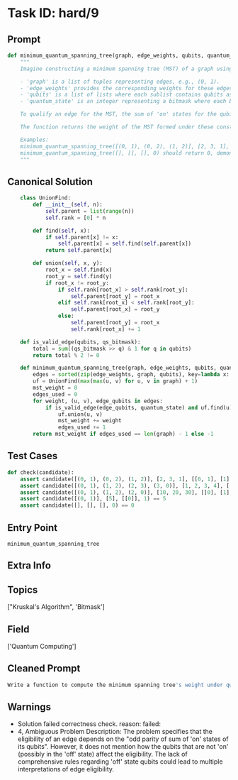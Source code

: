 # Task ID: hard/9

## Prompt

```python
def minimum_quantum_spanning_tree(graph, edge_weights, qubits, quantum_state):
    """
    Imagine constructing a minimum spanning tree (MST) of a graph using Kruskal's algorithm, but with a twist involving quantum computing. Each edge of the graph is associated with a set of quantum bits (qubits), and the eligibility of an edge for the MST depends on the quantum state of these qubits represented by a bitmask. Here are the key elements:

    - 'graph' is a list of tuples representing edges, e.g., (0, 1).
    - 'edge_weights' provides the corresponding weights for these edges.
    - 'qubits' is a list of lists where each sublist contains qubits associated with the corresponding edge by index.
    - 'quantum_state' is an integer representing a bitmask where each bit corresponds to the state of a qubit. A qubit indexed 'i' is in the 'on' state if the 'i-th' bit in 'quantum_state' is '1; otherwise it's 'off'.

    To qualify an edge for the MST, the sum of 'on' states for the qubits associated with the edge must exhibit odd parity.

    The function returns the weight of the MST formed under these constraints or -1 if no valid MST can be formed.

    Examples:
    minimum_quantum_spanning_tree([(0, 1), (0, 2), (1, 2)], [2, 3, 1], [[0, 1], [1], [0]], 0b11) should return 1, as only the edge (1, 2) with weight 1 satisfies the condition.
    minimum_quantum_spanning_tree([], [], [], 0) should return 0, demonstrating how cases with no edges are treated (i.e., weight of an empty MST).
    """

```

## Canonical Solution

```python
    class UnionFind:
        def __init__(self, n):
            self.parent = list(range(n))
            self.rank = [0] * n

        def find(self, x):
            if self.parent[x] != x:
                self.parent[x] = self.find(self.parent[x])
            return self.parent[x]

        def union(self, x, y):
            root_x = self.find(x)
            root_y = self.find(y)
            if root_x != root_y:
                if self.rank[root_x] > self.rank[root_y]:
                    self.parent[root_y] = root_x
                elif self.rank[root_x] < self.rank[root_y]:
                    self.parent[root_x] = root_y
                else:
                    self.parent[root_y] = root_x
                    self.rank[root_x] += 1

    def is_valid_edge(qubits, qs_bitmask):
        total = sum((qs_bitmask >> q) & 1 for q in qubits)
        return total % 2 != 0

    def minimum_quantum_spanning_tree(graph, edge_weights, qubits, quantum_state):
        edges = sorted(zip(edge_weights, graph, qubits), key=lambda x: x[0])
        uf = UnionFind(max(max(u, v) for u, v in graph) + 1)
        mst_weight = 0
        edges_used = 0
        for weight, (u, v), edge_qubits in edges:
            if is_valid_edge(edge_qubits, quantum_state) and uf.find(u) != uf.find(v):
                uf.union(u, v)
                mst_weight += weight
                edges_used += 1
        return mst_weight if edges_used == len(graph) - 1 else -1
```

## Test Cases

```python
def check(candidate):
    assert candidate([(0, 1), (0, 2), (1, 2)], [2, 3, 1], [[0, 1], [1], [0]], 0b11) == 1
    assert candidate([(0, 1), (1, 2), (2, 3), (3, 0)], [1, 2, 3, 4], [[0], [1], [2], [3]], 0b1010) == 6
    assert candidate([(0, 1), (1, 2), (2, 0)], [10, 20, 30], [[0], [1], [0, 1]], 0) == -1
    assert candidate([(0, 1)], [5], [[0]], 1) == 5
    assert candidate([], [], [], 0) == 0
```

## Entry Point

`minimum_quantum_spanning_tree`

## Extra Info

## Topics

["Kruskal's Algorithm", 'Bitmask']

## Field

['Quantum Computing']

## Cleaned Prompt

```python
Write a function to compute the minimum spanning tree's weight under quantum constraints based on a bitmask representing quantum states. Each edge in the graph may only be included in the MST if its corresponding qubits have states that satisfy the 'odd parity of sum of 1's in bitmask' condition. Return -1 if a valid MST can't be formed.
```

## Warnings

- Solution failed correctness check. reason: failed: 
- 4, Ambiguous Problem Description: The problem specifies that the eligibility of an edge depends on the "odd parity of sum of 'on' states of its qubits". However, it does not mention how the qubits that are not 'on' (possibly in the 'off' state) affect the eligibility. The lack of comprehensive rules regarding 'off' state qubits could lead to multiple interpretations of edge eligibility.

